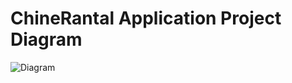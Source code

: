 # ChineRantal Application Project Diagram 
![Diagram](https://i.ibb.co.com/yPTzK6y/Screenshot-2024-10-23-122910.png)
